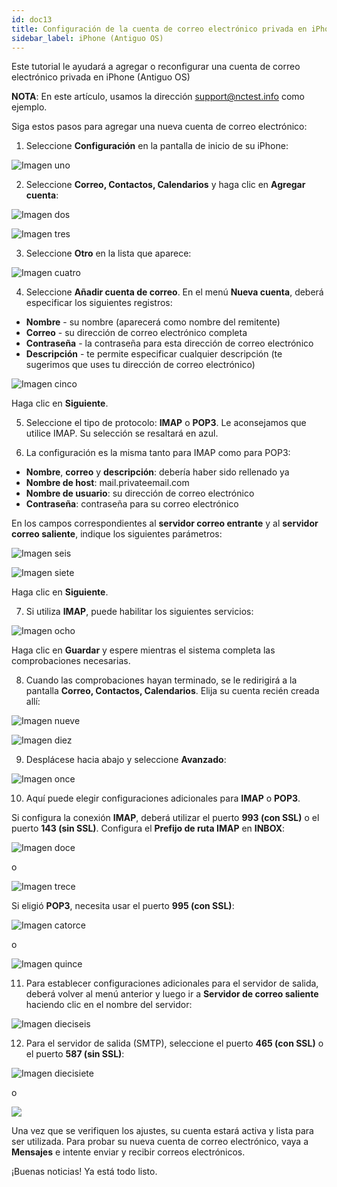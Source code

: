 ```yaml
---
id: doc13
title: Configuración de la cuenta de correo electrónico privada en iPhone (Antiguo OS)
sidebar_label: iPhone (Antiguo OS)
---
```

Este tutorial le ayudará a agregar o reconfigurar una cuenta de correo electrónico privada en iPhone (Antiguo OS)

**NOTA**: En este artículo, usamos la dirección support@nctest.info como ejemplo. 

Siga estos pasos para agregar una nueva cuenta de correo electrónico:

1. Seleccione **Configuración** en la pantalla de inicio de su iPhone: 

![Imagen uno]()

2. Seleccione **Correo, Contactos, Calendarios** y haga clic en **Agregar cuenta**: 

![Imagen dos](https://namecheap.simplekb.com//SiteContents/2-7C22D5236A4543EB827F3BD8936E153E/media/iphone_email1.PNG)

![Imagen tres](https://namecheap.simplekb.com//SiteContents/2-7C22D5236A4543EB827F3BD8936E153E/media/iphone_email2.PNG)

3. Seleccione **Otro** en la lista que aparece:

![Imagen cuatro](https://namecheap.simplekb.com//SiteContents/2-7C22D5236A4543EB827F3BD8936E153E/media/iphone_email3.PNG)

4. Seleccione **Añadir cuenta de correo**. En el menú **Nueva cuenta**, deberá especificar los siguientes registros: 

- **Nombre** - su nombre (aparecerá como nombre del remitente) 
- **Correo** - su dirección de correo electrónico completa 
- **Contraseña** - la contraseña para esta dirección de correo electrónico 
- **Descripción** - te permite especificar cualquier descripción (te sugerimos que uses tu dirección de correo electrónico)

![Imagen cinco]()

Haga clic en **Siguiente**. 

5. Seleccione el tipo de protocolo: **IMAP** o **POP3**. Le aconsejamos que utilice IMAP. Su selección se resaltará en azul. 

6. La configuración es la misma tanto para IMAP como para POP3: 

- **Nombre**, **correo** y **descripción**: debería haber sido rellenado ya
- **Nombre de host**: mail.privateemail.com 
- **Nombre de usuario**: su dirección de correo electrónico
- **Contraseña**: contraseña para su correo electrónico

En los campos correspondientes al **servidor correo entrante** y al **servidor correo saliente**, indique los siguientes parámetros: 

![Imagen seis]()

![Imagen siete]()

Haga clic en **Siguiente**. 

7. Si utiliza **IMAP**, puede habilitar los siguientes servicios: 

![Imagen ocho]()

Haga clic en **Guardar** y espere mientras el sistema completa las comprobaciones necesarias. 

8. Cuando las comprobaciones hayan terminado, se le redirigirá a la pantalla **Correo, Contactos, Calendarios**. Elija su cuenta recién creada allí: 

![Imagen nueve]()

![Imagen diez]()

9. Desplácese hacia abajo y seleccione **Avanzado**:

![Imagen once]()

10. Aquí puede elegir configuraciones adicionales para **IMAP** o **POP3**. 

Si configura la conexión **IMAP**, deberá utilizar el puerto **993 (con SSL)** o el puerto **143 (sin SSL)**. 
Configura el **Prefijo de ruta IMAP** en **INBOX**:

![Imagen doce]()

o

![Imagen trece]()

Si eligió **POP3**, necesita usar el puerto **995 (con SSL)**: 

![Imagen catorce]()

o

![Imagen quince](https://namecheap.simplekb.com//SiteContents/2-7C22D5236A4543EB827F3BD8936E153E/media/iphone_email16.PNG)

11. Para establecer configuraciones adicionales para el servidor de salida, deberá volver al menú anterior y luego ir a **Servidor de correo saliente** haciendo clic en el nombre del servidor: 

![Imagen dieciseis](https://namecheap.simplekb.com//SiteContents/2-7C22D5236A4543EB827F3BD8936E153E/media/iphone_email17.PNG)

12. Para el servidor de salida (SMTP), seleccione el puerto **465 (con SSL)** o el puerto **587 (sin SSL)**:

![Imagen diecisiete](https://namecheap.simplekb.com//SiteContents/2-7C22D5236A4543EB827F3BD8936E153E/media/iphone_email18.PNG)

o 

![](https://namecheap.simplekb.com//SiteContents/2-7C22D5236A4543EB827F3BD8936E153E/media/iphone_email19.PNG)

Una vez que se verifiquen los ajustes, su cuenta estará activa y lista para ser utilizada. 
Para probar su nueva cuenta de correo electrónico, vaya a **Mensajes** e intente enviar y recibir correos electrónicos. 

¡Buenas noticias! Ya está todo listo. 






